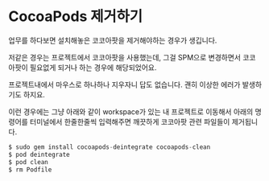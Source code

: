 # CocoaPods 제거하기 

업무를 하다보면 설치해놓은 코코아팟을 제거해야하는 경우가 생깁니다. 

저같은 경우는 프로젝트에서 코코아팟을 사용했는데, 그걸 SPM으로 변경하면서 코코아팟이 필요없게 되거나 하는 경우에 해당되었어요. 

프로젝트내에서 마우스로 하나하나 지우자니 답도 없습니다. 괜히 이상한 에러가 발생하기도 하지요. 

이런 경우에는 그냥 아래와 같이 workspace가 있는 내 프로젝트로 이동해서 아래의 명령어를 터미널에서 한줄한줄씩 입력해주면 깨끗하게 코코아팟 관련 파일들이 제거됩니다. 

```swift
$ sudo gem install cocoapods-deintegrate cocoapods-clean
$ pod deintegrate
$ pod clean
$ rm Podfile
```
